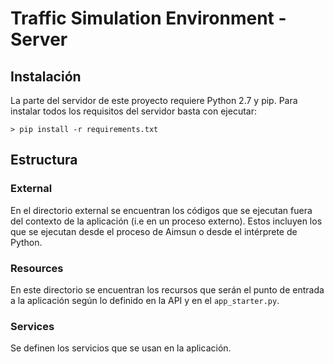 # Traffic Simulation Environment - Server

## Instalación

La parte del servidor de este proyecto requiere Python 2.7 y pip. Para instalar todos los requisitos del servidor basta con ejecutar:

 ```batch
 > pip install -r requirements.txt
 ```

## Estructura

### External

En el directorio external se encuentran los códigos que se ejecutan fuera del contexto de la aplicación (i.e en un proceso externo). Estos incluyen los que se ejecutan desde el proceso de Aimsun o desde el intérprete de Python.

### Resources

En este directorio se encuentran los recursos que serán el punto de entrada a la aplicación según lo definido en la API y en el ``app_starter.py``.

### Services

Se definen los servicios que se usan en la aplicación.
